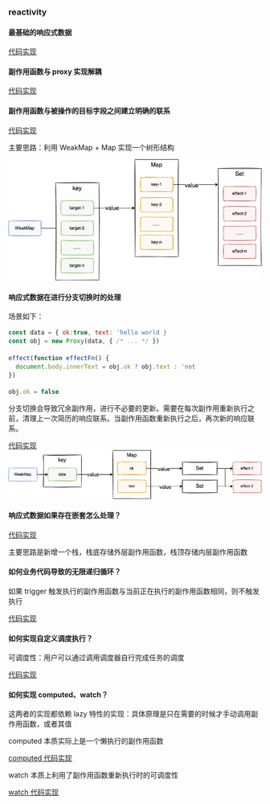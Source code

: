 ### reactivity

#### 最基础的响应式数据

[代码实现](https://github.com/Ge-yuan-jun/minimal-vue/commit/ffdd07d2c223f1d8ab31fda7b045764a89973f1d)

#### 副作用函数与 proxy 实现解耦

[代码实现](https://github.com/Ge-yuan-jun/minimal-vue/blob/543172d95762aeeb8432dcbb3bea9a143a41bc73/reactivity/index.ts)

#### 副作用函数与被操作的目标字段之间建立明确的联系

[代码实现](https://github.com/Ge-yuan-jun/minimal-vue/blob/d79236c3fa16bfb1e58cf135d32cd341cf9e3bc0/reactivity/index.ts)

主要思路：利用 WeakMap + Map 实现一个树形结构

![主要思路](./img/weakmap%2Bmap.png)

#### 响应式数据在进行分支切换时的处理

场景如下：

```javascript
const data = { ok:true, text: 'hello world }
const obj = new Proxy(data, { /* ... */ })

effect(function effectFn() {
  document.body.innerText = obj.ok ? obj.text : 'not
})

obj.ok = false
```

分支切换会导致冗余副作用，进行不必要的更新。需要在每次副作用重新执行之前，清理上一次简历的响应联系。当副作用函数重新执行之后，再次新的响应联系。

[代码实现](https://github.com/Ge-yuan-jun/minimal-vue/blob/18bfa8a01bb1f26234c3c02669def663a7f56952/reactivity/index.js)
![主要思路](./img/switch-proxy.png)

#### 响应式数据如果存在嵌套怎么处理？

[代码实现](https://github.com/Ge-yuan-jun/minimal-vue/blob/d4e25a51f0d6336e0cfe50dc2415ef27b452c0d5/reactivity/index.js)

主要思路是新增一个栈，栈底存储外层副作用函数，栈顶存储内层副作用函数

#### 如何业务代码导致的无限递归循环？

如果 trigger 触发执行的副作用函数与当前正在执行的副作用函数相同，则不触发执行

[代码实现](https://github.com/Ge-yuan-jun/minimal-vue/blob/0cb5eab316a1014ba65eb487d89cc1fafc6523c2/reactivity/index.js)

#### 如何实现自定义调度执行？

可调度性：用户可以通过调用调度器自行完成任务的调度

[代码实现](https://github.com/Ge-yuan-jun/minimal-vue/blob/66ad73111b3ff2ab77e508a2c3f59b9f6ab46630/reactivity/index.js)

#### 如何实现 computed、watch？

这两者的实现都依赖 lazy 特性的实现：具体原理是只在需要的时候才手动调用副作用函数，或者其值

computed 本质实际上是一个懒执行的副作用函数

[computed 代码实现](https://github.com/Ge-yuan-jun/minimal-vue/blob/2868cfe3181c4cdd73bc5715532877adef58e9fe/reactivity/index.js)

watch 本质上利用了副作用函数重新执行时的可调度性

[watch 代码实现](https://github.com/Ge-yuan-jun/minimal-vue/blob/4d19fc6f4f39abeb7702cc89554bc91c1027a7bc/reactivity/index.js)